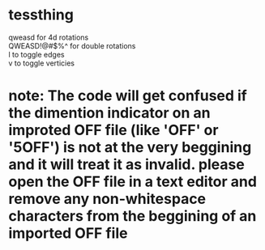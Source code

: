 # tessthing
qweasd for 4d rotations  
QWEASD!@#$%^ for double rotations  
l to toggle edges  
v to toggle verticies  
# note: The code will get confused if the dimention indicator on an improted OFF file (like 'OFF' or '5OFF') is not at the very beggining and it will treat it as invalid. please open the OFF file in a text editor and remove any non-whitespace characters from the beggining of an imported OFF file
